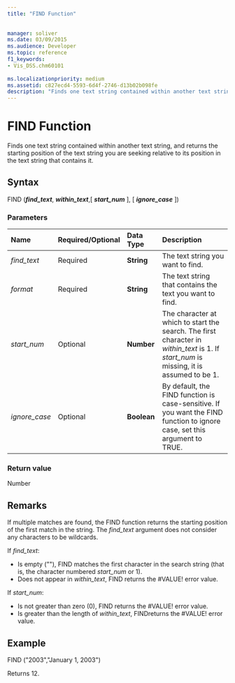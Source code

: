 ```yaml
---
title: "FIND Function"
 
 
manager: soliver
ms.date: 03/09/2015
ms.audience: Developer
ms.topic: reference
f1_keywords:
- Vis_DSS.chm60101
 
ms.localizationpriority: medium
ms.assetid: c827ecd4-5593-6d4f-2746-d13b02b098fe
description: "Finds one text string contained within another text string, and returns the starting position of the text string you are seeking relative to its position in the text string that contains it."
---
```


# FIND Function

Finds one text string contained within another text string, and returns the starting position of the text string you are seeking relative to its position in the text string that contains it.
  
## Syntax

FIND (***find_text***, ***within_text***,[ ***start_num*** ], [ ***ignore_case*** ])
  
### Parameters

|**Name**|**Required/Optional**|**Data Type**|**Description**|
|:-----|:-----|:-----|:-----|
| *find_text* <br/> |Required  <br/> |**String** <br/> |The text string you want to find. |
| *format* <br/> |Required  <br/> |**String** <br/> |The text string that contains the text you want to find. |
| *start_num* <br/> |Optional  <br/> |**Number** <br/> |The character at which to start the search. The first character in *within_text* is 1. If *start_num* is missing, it is assumed to be 1. |
| *ignore_case* <br/> |Optional  <br/> |**Boolean** <br/> |By default, the FIND function is case-sensitive. If you want the FIND function to ignore case, set this argument to TRUE. |

### Return value

Number
  
## Remarks

If multiple matches are found, the FIND function returns the starting position of the first match in the string. The *find_text* argument does not consider any characters to be wildcards.
  
If *find_text*:
  
- Is empty (""), FIND matches the first character in the search string (that is, the character numbered *start_num* or 1).
- Does not appear in *within_text*, FIND returns the #VALUE! error value.

If *start_num*:
  
- Is not greater than zero (0), FIND returns the #VALUE! error value.
- Is greater than the length of *within_text*, FINDreturns the #VALUE! error value.

## Example

FIND ("2003","January 1, 2003")
  
Returns 12.
  